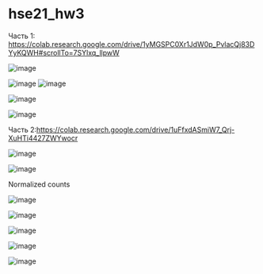 # hse21_hw3


Часть 1: https://colab.research.google.com/drive/1yMGSPC0Xr1JdW0p_PvlacQj83DYyKQWH#scrollTo=7SYlxq_llpwW

![image](https://user-images.githubusercontent.com/75699392/144666452-d6a70510-6211-485c-aac7-34741bfc3ba6.png)

![image](https://user-images.githubusercontent.com/75699392/144666518-78d28ff8-a645-460f-aded-706eede435c3.png)
![image](https://user-images.githubusercontent.com/75699392/144666585-63a912e0-7006-4b3d-85b7-bad710a37280.png)

![image](https://user-images.githubusercontent.com/75699392/144666624-b3eb8e39-fd24-4267-95ba-8ea1595d4da3.png)

![image](https://user-images.githubusercontent.com/75699392/144666857-bee4130c-3a82-49e2-8bff-aeac82ecf934.png)


Часть 2:https://colab.research.google.com/drive/1uFfxdASmiW7_Qrj-XuHTi4427ZWYwocr


![image](https://user-images.githubusercontent.com/75699392/144666946-60144743-ab7c-4caa-a76a-5d8f994e4af5.png)

![image](https://user-images.githubusercontent.com/75699392/144666915-5532d9e8-5473-4088-b368-be321eb385e6.png)


Normalized counts

![image](https://user-images.githubusercontent.com/75699392/144667004-48896a7a-96e5-456b-9dc6-fa0bf8f1167f.png)

![image](https://user-images.githubusercontent.com/75699392/144667018-496b4e37-8ef7-4f2f-a23d-cc9753ba3b92.png)

![image](https://user-images.githubusercontent.com/75699392/144667031-fb56090c-cb7d-4cf1-bf1f-7e21ef04e4db.png)

![image](https://user-images.githubusercontent.com/75699392/144667048-012b9f97-7538-4bea-b0d6-95c8a4cb07ad.png)

![image](https://user-images.githubusercontent.com/75699392/144667070-92654541-55a9-4eb4-8504-665f2d0eaa9d.png)
